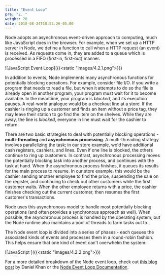 ```yaml
---
title: "Event Loop"
pre: "2. "
weight: 20
date: 2018-08-24T10:53:26-05:00
---
```

Node adopts an asynchronous event-driven approach to computing, much like JavaScript does in the browser.  For example, when we set up a HTTP server in Node, we define a function to call when a HTTP request (an event) is received.  As requests come in, they are added to a queue which is processed in a FIFO (first-in, first-out) manner.  

![JavaScript Event Loop]({{<static "images/4.2.1.png">}})

In addition to events, Node implements many asynchronous functions for potentially blocking operations.  For example, consider file I/O.  If you write a program that needs to read a file, but when it attempts to do so the file is already open in another program, your program must wait for it to become available.  In the meantime, your program is _blocked_, and its execution pauses.  A real-world analogue would be a checkout line at a store.  If the cashier is ringing up a customer and finds an item without a price tag, they may leave their station to go find the item on the shelves.  While they are away, the line is _blocked_, everyone in line must wait for the cashier to return.

There are two basic strategies to deal with potentially blocking operations - **multi-threading** and **asynchronous processing**.  A multi-threading strategy involves parallelizing the task; in our store example, we'd have additional cash registers, cashiers, and lines.  Even if one line is blocked, the others continue to ring up customers.  In contrast, asynchronous processing moves the potentially blocking task into another process, and continues with the task at hand.  When the asynchronous process finishes, it queues its results for the main process to resume.  In our store example, this would be the cashier sending another employee to find the price, suspending the sale on the register, and continuing to check out other customers while the first customer waits. When the other employee returns with a price, the cashier finishes checking out the current customer, then resumes the first customer's transactions.

Node uses this asynchronous model to handle most potentially blocking operations (and often provides a synchronous approach as well).  When possible, the asynchronous process is handled by the operating system, but the Node runtime also maintains a pool of threads to farm tasks out to.  

The Node event loop is divided into a series of phases - each queues the associated kinds of events and processes them in a round-robin fashion.  This helps ensure that one kind of event can't overwhelm the system:

![JavaScript ]({{<static "images/4.2.2.png">}})

For a more detailed breakdown of the Node event loop, check out [this blog post](https://medium.com/the-node-js-collection/what-you-should-know-to-really-understand-the-node-js-event-loop-and-its-metrics-c4907b19da4c) by Daniel Khan or the [Node Event Loop Documentation](https://nodejs.org/en/docs/guides/event-loop-timers-and-nexttick/).
